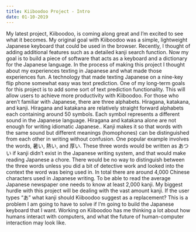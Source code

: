 ```yaml
---
title: Kiiboodoo Project - Intro
date: 01-10-2019
---
```


My latest project, Kiiboodoo, is coming along great and I’m excited to see what it becomes. My original goal with Kiiboodoo was a simple, lightweight Japanese keyboard that could be used in the browser. Recently, I thought of adding additional features such as a detailed kanji search function. Now my goal is to build a piece of software that acts as a keyboard and a dictionary for the Japanese language. In the process of making this project I thought about my experiences texting in Japanese and what made those experiences fun. A technology that made texting Japanese on a nine-key flip phone somewhat easy was text prediction. One of my long-term goals for this project is to add some sort of text prediction functionality. This will allow users to achieve more productivity with Kiiboodoo. For those who aren’t familiar with Japanese, there are three alphabets. Hiragana, katakana, and kanji. Hiragana and katakana are relatively straight forward alphabets each containing around 50 symbols. Each symbol represents a different sound in the Japanese language. Hiragana and katakana alone are not enough for writing idiomatic Japanese.. Kanji makes it so that words with the same sound but different meanings (homophones) can be distinguished from each other in writing without confusion. One popular example involves the words, 暑い, 熱い, and 厚い. These three words would be written as あつい if kanji didn’t exist in the Japanese writing system, and that would make reading Japanese a chore. There would be no way to distinguish between the three words unless you did a bit of detective work and looked into the context the word was being used in. In total there are around 4,000 Chinese characters used in Japanese writing. To be able to read the average Japanese newspaper one needs to know at least 2,000 kanji. My biggest hurdle with this project will be dealing with the vast amount kanji. If the user types “あ” what kanji should Kiiboodoo suggest as a replacement? This is a problem I am going to have to solve if I’m going to build the Japanese keyboard that I want. Working on Kiiboodoo has me thinking a lot about how humans interact with computers, and what the future of human-computer interaction may look like.